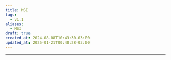 ```yaml
---
title: MSI
tags:
  - v1.1
aliases:
  - MSI
draft: true
created_at: 2024-08-08T10:43:30-03:00
updated_at: 2025-01-21T00:48:28-03:00
---
```



---

